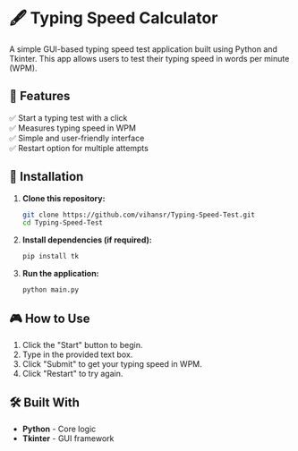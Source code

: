 # 🖋️ Typing Speed Calculator  

A simple GUI-based typing speed test application built using Python and Tkinter. This app allows users to test their typing speed in words per minute (WPM).  

## 📌 Features  

✅ Start a typing test with a click  
✅ Measures typing speed in WPM  
✅ Simple and user-friendly interface  
✅ Restart option for multiple attempts  

## 🚀 Installation  

1. **Clone this repository:**  
   ```sh
   git clone https://github.com/vihansr/Typing-Speed-Test.git  
   cd Typing-Speed-Test
   ```  
2. **Install dependencies (if required):**  
   ```sh
   pip install tk  
   ```  
3. **Run the application:**  
   ```sh
   python main.py  
   ```  

## 🎮 How to Use  

1. Click the "Start" button to begin.  
2. Type in the provided text box.  
3. Click "Submit" to get your typing speed in WPM.  
4. Click "Restart" to try again.  

## 🛠️ Built With  

- **Python** - Core logic  
- **Tkinter** - GUI framework  
 
